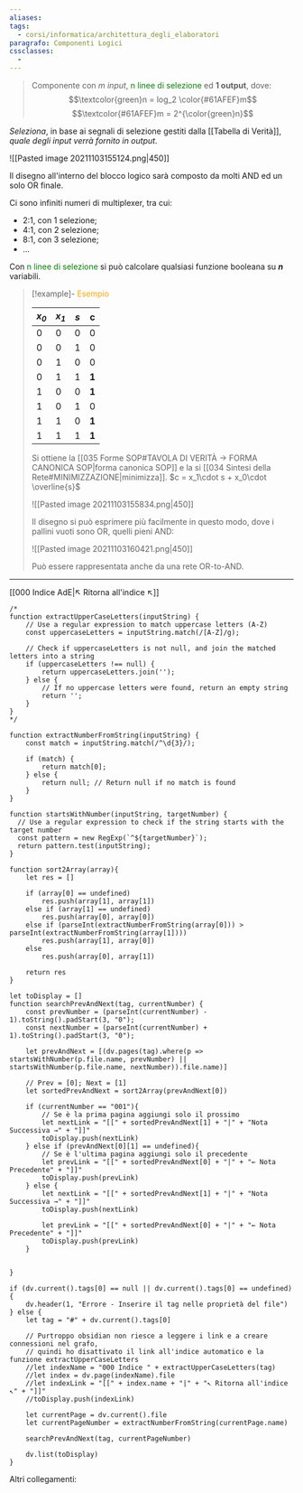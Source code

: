 ```yaml
---
aliases: 
tags:
  - corsi/informatica/architettura_degli_elaboratori
paragrafo: Componenti Logici
cssclasses:
  - 
---
```


>Componente con *m input*, <font color="green">n linee di selezione</font> ed **1 output**, dove:
>$$\textcolor{green}n = log_2 \color{#61AFEF}m$$
>$$\textcolor{#61AFEF}m = 2^{\color{green}n}$$

*Seleziona*, in base ai segnali di selezione gestiti dalla [[Tabella di Verità]], *quale degli input verrà fornito in output*.

![[Pasted image 20211103155124.png|450]]

Il disegno all'interno del blocco logico sarà composto da molti AND ed un solo OR finale.

Ci sono infiniti numeri di multiplexer, tra cui:
- 2:1, con 1 selezione;
- 4:1, con 2 selezione;
- 8:1, con 3 selezione;
- ...

Con <font color="green">n linee di selezione</font> si può calcolare qualsiasi funzione booleana su **$n$** variabili.

> [!example]- <font color="orange">Esempio</font>
>
> | *$x_0$* | *$x_1$* | *s* | c     |
> | ------- | ------- | --- | ----- |
> | 0       | 0       | 0   | 0     |
> | 0       | 0       | 1   | 0     |
> | 0       | 1       | 0   | 0     |
> | 0       | 1       | 1   | **1** |
> | 1       | 0       | 0   | **1** |
> | 1       | 0       | 1   | 0     |
> | 1       | 1       | 0   | **1** |
> | 1       | 1       | 1   | **1** |
> 
> Si ottiene la [[035 Forme SOP#TAVOLA DI VERITÀ → FORMA CANONICA SOP|forma canonica SOP]] e la si [[034 Sintesi della Rete#MINIMIZZAZIONE|minimizza]].
> $c = x_1\cdot s + x_0\cdot \overline{s}$
> 
> ![[Pasted image 20211103155834.png|450]]
> 
> Il disegno si può esprimere più facilmente in questo modo, dove i pallini vuoti sono OR, quelli pieni AND:
> 
> ![[Pasted image 20211103160421.png|450]]
> 
> Può essere rappresentata anche da una rete OR-to-AND.

___
[[000 Indice AdE|↖ Ritorna all'indice ↖]]

```dataviewjs
/*
function extractUpperCaseLetters(inputString) {
	// Use a regular expression to match uppercase letters (A-Z)
	const uppercaseLetters = inputString.match(/[A-Z]/g);
	
	// Check if uppercaseLetters is not null, and join the matched letters into a string
	if (uppercaseLetters !== null) {
		return uppercaseLetters.join('');
	} else {
	    // If no uppercase letters were found, return an empty string
	    return '';
	}
}
*/

function extractNumberFromString(inputString) {
	const match = inputString.match(/^\d{3}/);
	
	if (match) {
		return match[0];
	} else {
		return null; // Return null if no match is found
	}
}

function startsWithNumber(inputString, targetNumber) {
  // Use a regular expression to check if the string starts with the target number
  const pattern = new RegExp(`^${targetNumber}`);
  return pattern.test(inputString);
}

function sort2Array(array){
	let res = []
	
	if (array[0] == undefined)
		res.push(array[1], array[1])
	else if (array[1] == undefined)
		res.push(array[0], array[0])
	else if (parseInt(extractNumberFromString(array[0])) > parseInt(extractNumberFromString(array[1])))
		res.push(array[1], array[0])
	else
		res.push(array[0], array[1])
	
	return res
}

let toDisplay = []
function searchPrevAndNext(tag, currentNumber) {
	const prevNumber = (parseInt(currentNumber) - 1).toString().padStart(3, "0");
	const nextNumber = (parseInt(currentNumber) + 1).toString().padStart(3, "0");
	
	let prevAndNext = [(dv.pages(tag).where(p => startsWithNumber(p.file.name, prevNumber) || startsWithNumber(p.file.name, nextNumber)).file.name)]
	
	// Prev = [0]; Next = [1]
	let sortedPrevAndNext = sort2Array(prevAndNext[0])
	
	if (currentNumber == "001"){ 
		// Se è la prima pagina aggiungi solo il prossimo
		let nextLink = "[[" + sortedPrevAndNext[1] + "|" + "Nota Successiva →" + "]]"
		toDisplay.push(nextLink)
	} else if (prevAndNext[0][1] == undefined){
		// Se è l'ultima pagina aggiungi solo il precedente
		let prevLink = "[[" + sortedPrevAndNext[0] + "|" + "← Nota Precedente" + "]]"
		toDisplay.push(prevLink)
	} else {
		let nextLink = "[[" + sortedPrevAndNext[1] + "|" + "Nota Successiva →" + "]]"
		toDisplay.push(nextLink)
		
		let prevLink = "[[" + sortedPrevAndNext[0] + "|" + "← Nota Precedente" + "]]"
		toDisplay.push(prevLink)
	}
	
	
}

if (dv.current().tags[0] == null || dv.current().tags[0] == undefined){
	dv.header(1, "Errore - Inserire il tag nelle proprietà del file")
} else {
	let tag = "#" + dv.current().tags[0]

	// Purtroppo obsidian non riesce a leggere i link e a creare connessioni nel grafo,
	// quindi ho disattivato il link all'indice automatico e la funzione extractUpperCaseLetters
	//let indexName = "000 Indice " + extractUpperCaseLetters(tag)
	//let index = dv.page(indexName).file
	//let indexLink = "[[" + index.name + "|" + "↖ Ritorna all'indice ↖" + "]]"
	//toDisplay.push(indexLink)
	
	let currentPage = dv.current().file
	let currentPageNumber = extractNumberFromString(currentPage.name)
	
	searchPrevAndNext(tag, currentPageNumber)
	
	dv.list(toDisplay)
}
```

Altri collegamenti: 